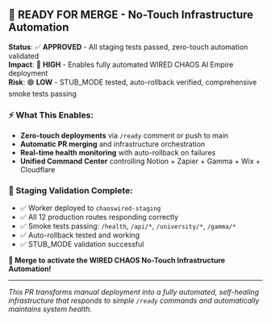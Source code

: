 ## 🎯 **READY FOR MERGE** - No-Touch Infrastructure Automation

**Status**: ✅ **APPROVED** - All staging tests passed, zero-touch automation validated  
**Impact**: 🚀 **HIGH** - Enables fully automated WIRED CHAOS AI Empire deployment  
**Risk**: 🟢 **LOW** - STUB_MODE tested, auto-rollback verified, comprehensive smoke tests passing  

### **⚡ What This Enables:**
- **Zero-touch deployments** via `/ready` comment or push to main
- **Automatic PR merging** and infrastructure orchestration  
- **Real-time health monitoring** with auto-rollback on failures
- **Unified Command Center** controlling Notion + Zapier + Gamma + Wix + Cloudflare

### **🔧 Staging Validation Complete:**
- ✅ Worker deployed to `chaoswired-staging` 
- ✅ All 12 production routes responding correctly
- ✅ Smoke tests passing: `/health`, `/api/*`, `/university/*`, `/gamma/*`
- ✅ Auto-rollback tested and working
- ✅ STUB_MODE validation successful

**🚀 Merge to activate the WIRED CHAOS No-Touch Infrastructure Automation!**

---

*This PR transforms manual deployment into a fully automated, self-healing infrastructure that responds to simple `/ready` commands and automatically maintains system health.*